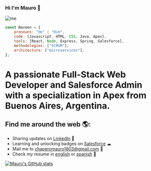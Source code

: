 ### Hi I'm Mauro 👋
![me](https://github.com/MauroChapero/maurochapero/assets/89491320/4f2f5296-e7d4-456a-92b9-ec704845141b)
```js
const Naveen = {
    pronouns: "He" | "Him",
    code: [Javascript, HTML, CSS, Java, Apex],
    tools: [React, Node, Express, Spring, Salesforce],
    methodologies: ["SCRUM"],
    architecture: ["microservices"],
};
```
# A passionate Full-Stack Web Developer and Salesforce Admin with a specialization in Apex from Buenos Aires, Argentina.

## Find me around the web 🌎:
- Sharing updates on [LinkedIn](https://www.linkedin.com/in/mauro-nahuel-chapero/) 🚀
- Learning and unlocking badges on [Salesforce](https://trailblazer.me/id/mchapero) ☁
- Mail me to [chaperomauro1803@gmail.com](mailto:lunde@adobe.com?subject=[GitHub]) 💼
- Check my resume in [english](https://drive.google.com/file/d/1c5_aWIid4koUWZgHjVQx_DpXWpYr1HV7/view?usp=sharing) or [spanish](https://drive.google.com/file/d/1EhaH-6APilmQB1akhAmPt72qh1cc1xjE/view?usp=sharing) 📃

[![Mauro's GitHub stats](https://github-readme-stats.vercel.app/api?username=maurochapero)](https://github.com/anuraghazra/github-readme-stats)
<!--
**MauroChapero/maurochapero** is a ✨ _special_ ✨ repository because its `README.md` (this file) appears on your GitHub profile.

Here are some ideas to get you started:

- 🔭 I’m currently working on ...
- 🌱 I’m currently learning ...
- 👯 I’m looking to collaborate on ...
- 🤔 I’m looking for help with ...
- 💬 Ask me about ...
- 📫 How to reach me: ...
- 😄 Pronouns: ...
- ⚡ Fun fact: ...
-->
